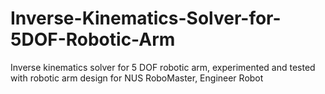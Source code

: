 # Inverse-Kinematics-Solver-for-5DOF-Robotic-Arm
Inverse kinematics solver for 5 DOF robotic arm, experimented and tested with robotic arm design for NUS RoboMaster, Engineer Robot

